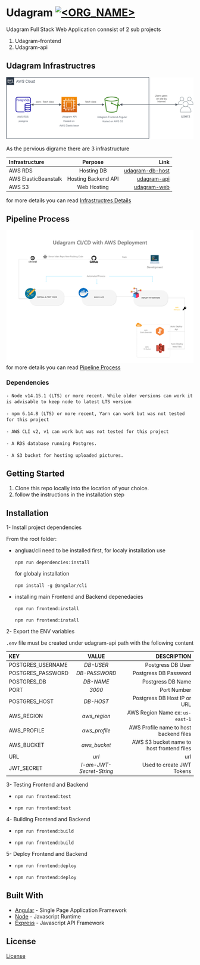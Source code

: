 # Udagram [![<ORG_NAME>](https://circleci.com/gh/mma-90/udagram.svg?style=svg)](link)

Udagram Full Stack Web Application connsist of 2 sub projects

1.  Udagram-frontend
2.  Udagram-api

## Udagram Infrastructres

![digram](docs/Udagram-digram.png)

As the pervious digrame there are 3 infrastructure

| Infrastructure       |       Perpose       |                                                                                Link |
| :------------------- | :-----------------: | ----------------------------------------------------------------------------------: |
| AWS RDS              |     Hosting DB      |             [udagram-db-host](udagram-app.cmgb8ilh0484.us-east-1.rds.amazonaws.com) |
| AWS ElasticBeanstalk | Hosting Backend API | [udagram-api](http://main-udagram-app.eba-4fpa4vv4.us-east-1.elasticbeanstalk.com/) |
| AWS S3               |     Web Hosting     |               [udagram-web](http://udagram-web.s3-website-us-east-1.amazonaws.com/) |

for more details you can read [Infrastructres Details](docs/Infrastructres.md)

## Pipeline Process

![Udagram-pipeline](docs/Pipeline-process.png)
for more details you can read [Pipeline Process](docs/pipeline_process.md)

### Dependencies

```
- Node v14.15.1 (LTS) or more recent. While older versions can work it is advisable to keep node to latest LTS version

- npm 6.14.8 (LTS) or more recent, Yarn can work but was not tested for this project

- AWS CLI v2, v1 can work but was not tested for this project

- A RDS database running Postgres.

- A S3 bucket for hosting uploaded pictures.
```

## Getting Started

1. Clone this repo locally into the location of your choice.
2. follow the instructions in the installation step

## Installation

1- Install project dependencies

From the root folder:

- angluar/cli need to be installed first, for localy installation use

  `npm run dependencies:install`

  for globaly installation

  `npm install -g @angular/cli`

- installing main Frontend and Backend depenedacies

  `npm run frontend:install`

  `npm run frontend:install`

2- Export the ENV variables

`.env` file must be created under udagram-api path with the following content

| KEY               |          VALUE           |                               DESCRIPTION |
| :---------------- | :----------------------: | ----------------------------------------: |
| POSTGRES_USERNAME |        _DB-USER_         |                         Postgress DB User |
| POSTGRES_PASSWORD |      _DB-PASSWORD_       |                     Postgress DB Password |
| POSTGRES_DB       |        _DB-NAME_         |                         Postgress DB Name |
| PORT              |          _3000_          |                               Port Number |
| POSTGRES_HOST     |        _DB-HOST_         |               Postgress DB Host IP or URL |
| AWS_REGION        |       _aws_region_       |           AWS Region Name ex: `us-east-1` |
| AWS_PROFILE       |      _aws_profile_       |    AWS Profile name to host backend files |
| AWS_BUCKET        |       _aws_bucket_       | AWS S3 bucket name to host frontend files |
| URL               |          _url_           |                                       url |
| JWT_SECRET        | _I-am-JWT-Secret-String_ |                 Used to create JWT Tokens |

3- Testing Frontend and Backend

- `npm run frontend:test`

- `npm run frontend:test`

4- Building Frontend and Backend

- `npm run frontend:build`

- `npm run frontend:build`

5- Deploy Frontend and Backend

- `npm run frontend:deploy`

- `npm run frontend:deploy`

## Built With

- [Angular](https://angular.io/) - Single Page Application Framework
- [Node](https://nodejs.org) - Javascript Runtime
- [Express](https://expressjs.com/) - Javascript API Framework

## License

[License](LICENSE.txt)
